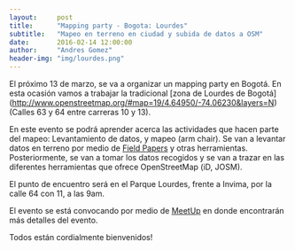 ```yaml
---
layout:     post
title:      "Mapping party - Bogota: Lourdes"
subtitle:   "Mapeo en terreno en ciudad y subida de datos a OSM"
date:       2016-02-14 12:00:00
author:     "Andres Gomez"
header-img: "img/lourdes.png"
---
```


El próximo 13 de marzo, se va a organizar un mapping party en Bogotá.
En esta ocasión vamos a trabajar la tradicional [zona de Lourdes de Bogotá]
(http://www.openstreetmap.org/#map=19/4.64950/-74.06230&layers=N) 
(Calles 63 y 64 entre carreras 10 y 13).

En este evento se podrá aprender acerca las actividades que hacen parte del
mapeo: Levantamiento de datos, y mapeo (arm chair).
Se van a levantar datos en terreno por medio de
[Field Papers](http://fieldpapers.org/atlases/2uojxbjc)
y otras herramientas.
Posteriormente, se van a tomar los datos recogidos y se van a trazar en
las diferentes herramientas que ofrece OpenStreetMap (iD, JOSM).

El punto de encuentro será en el Parque Lourdes, frente a Invima, por
la calle 64 con 11, a las 9am.

El evento se está convocando por medio de 
[MeetUp](http://www.meetup.com/Maptime-Colombia-OSM/events/228832727/)
en donde encontrarán más detalles del evento.

Todos están cordialmente bienvenidos!
